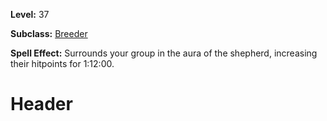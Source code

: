 <!-- TITLE: Spell: Shepherd's Aura -->
<!-- SUBTITLE:  -->

**Level:** 37

**Subclass:** [Breeder](breeder)

**Spell Effect:** Surrounds your group in the aura of the shepherd, increasing their hitpoints for 1:12:00.

# Header